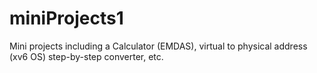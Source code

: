 # miniProjects1
Mini projects including a Calculator (EMDAS), virtual to physical address (xv6 OS) step-by-step converter, etc.
